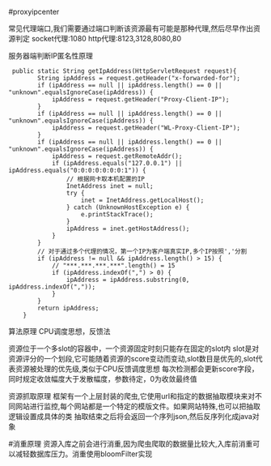 #proxyipcenter

常见代理端口,我们需要通过端口判断该资源最有可能是那种代理,然后尽早作出资源判定
socket代理:1080
http代理:8123,3128,8080,80

服务器端判断IP匿名性原理
```
 public static String getIpAddress(HttpServletRequest request){  
		String ipAddress = request.getHeader("x-forwarded-for");
		if (ipAddress == null || ipAddress.length() == 0 || "unknown".equalsIgnoreCase(ipAddress)) {
			ipAddress = request.getHeader("Proxy-Client-IP");
		}
		if (ipAddress == null || ipAddress.length() == 0 || "unknown".equalsIgnoreCase(ipAddress)) {
			ipAddress = request.getHeader("WL-Proxy-Client-IP");
		}
		if (ipAddress == null || ipAddress.length() == 0 || "unknown".equalsIgnoreCase(ipAddress)) {
			ipAddress = request.getRemoteAddr();
			if (ipAddress.equals("127.0.0.1") || ipAddress.equals("0:0:0:0:0:0:0:1")) {
				// 根据网卡取本机配置的IP
				InetAddress inet = null;
				try {
					inet = InetAddress.getLocalHost();
				} catch (UnknownHostException e) {
					e.printStackTrace();
				}
				ipAddress = inet.getHostAddress();
			}
		}
		// 对于通过多个代理的情况，第一个IP为客户端真实IP,多个IP按照','分割
		if (ipAddress != null && ipAddress.length() > 15) {
			// "***.***.***.***".length() = 15
			if (ipAddress.indexOf(",") > 0) {
				ipAddress = ipAddress.substring(0, ipAddress.indexOf(","));
			}
		}
		return ipAddress;
	}
```

算法原理
CPU调度思想，反馈法

资源位于一个多slot的容器中，一个资源固定时刻只能存在固定的slot内
slot是对资源评分的一个划段,它可能随着资源的score变动而变动,slot数目是优先的,slot代表资源被处理的优先级,类似于CPU反馈调度思想
每次检测都会更新score字段，同时规定收敛幅度大于发散幅度，参数待定，0为收敛最终值

资源抓取原理
框架有一个上层封装的爬虫,它使用url和指定的数据抽取模块来对不同网站进行监控,每个网站都是一个特定的模版文件。如果网站特殊,也可以把抽取逻辑设置成具体的类
抽取结束之后将会返回一个序列json,然后反序列化成java对象

#消重原理
资源入库之前会进行消重,因为爬虫爬取的数据量比较大,入库前消重可以减轻数据库压力。消重使用bloomFilter实现
